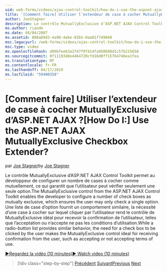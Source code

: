 ```yaml
---
uid: web-forms/videos/ajax-control-toolkit/how-do-i-use-the-aspnet-ajax-mutuallyexclusive-checkbox-extender
title: '[Comment faire] Utiliser l’extendeur de case à cocher MutuallyExclusive d’ASP.NET AJAX ? | Microsoft Docs'
author: JoeStagner
description: Le contrôle MutuallyExclusive d’ASP.NET AJAX Control Toolkit permet au développeur de configurer un certain nombre de cases à cocher comme mutuellement exclusives, le e...
ms.author: riande
ms.date: 04/04/2007
ms.assetid: 808a89d3-4a98-4abe-83b5-0aa01f749048
msc.legacyurl: /web-forms/videos/ajax-control-toolkit/how-do-i-use-the-aspnet-ajax-mutuallyexclusive-checkbox-extender
msc.type: video
ms.openlocfilehash: d99bfee63a2747f9f414fa950698d1c57b215658
ms.sourcegitcommit: 0f1119340e4464720cfd16d0ff15764746ea1fea
ms.translationtype: MT
ms.contentlocale: fr-FR
ms.lasthandoff: 04/17/2019
ms.locfileid: "59400358"
---
```

# <a name="how-do-i-use-the-aspnet-ajax-mutuallyexclusive-checkbox-extender"></a><span data-ttu-id="a82b4-104">[Comment faire] Utiliser l’extendeur de case à cocher MutuallyExclusive d’ASP.NET AJAX ?</span><span class="sxs-lookup"><span data-stu-id="a82b4-104">[How Do I:] Use the ASP.NET AJAX MutuallyExclusive Checkbox Extender?</span></span>

<span data-ttu-id="a82b4-105">par [Joe Stagner](https://github.com/JoeStagner)</span><span class="sxs-lookup"><span data-stu-id="a82b4-105">by [Joe Stagner](https://github.com/JoeStagner)</span></span>

<span data-ttu-id="a82b4-106">Le contrôle MutuallyExclusive d’ASP.NET AJAX Control Toolkit permet au développeur de configurer un nombre de cases à cocher comme mutuellement, ce qui garantit que l’utilisateur peut vérifier seulement une seule option.</span><span class="sxs-lookup"><span data-stu-id="a82b4-106">The MutuallyExclusive control from the ASP.NET AJAX Control Toolkit enables the developer to configure a number of check boxes as mutually exclusive, which ensures the user may only check a single option.</span></span> <span data-ttu-id="a82b4-107">Une liste de case d’option fournit un comportement similaire, la nécessité d’une case à cocher sur lequel cliquer par l’utilisateur rend le contrôle de MutuallyExclusive idéal pour recevoir la confirmation de l’utilisateur, telles que l’acceptation ou n’accepte ne pas les conditions d’utilisation.</span><span class="sxs-lookup"><span data-stu-id="a82b4-107">While a radio-button list provides similar behavior, the need for a check box to be clicked by the user makes the MutuallyExclusive control ideal for receiving confirmation from the user, such as accepting or not accepting terms of use.</span></span>

[<span data-ttu-id="a82b4-108">&#9654;Regardez la vidéo (10 minutes)</span><span class="sxs-lookup"><span data-stu-id="a82b4-108">&#9654; Watch video (10 minutes)</span></span>](https://channel9.msdn.com/Blogs/ASP-NET-Site-Videos/how-do-i-use-the-aspnet-ajax-mutuallyexclusive-checkbox-extender)

> [!div class="step-by-step"]
> <span data-ttu-id="a82b4-109">[Précédent](how-do-i-use-the-aspnet-ajax-maskededit-controls.md)
> [Suivant](how-do-i-use-the-aspnet-ajax-nobot-control.md)</span><span class="sxs-lookup"><span data-stu-id="a82b4-109">[Previous](how-do-i-use-the-aspnet-ajax-maskededit-controls.md)
[Next](how-do-i-use-the-aspnet-ajax-nobot-control.md)</span></span>
